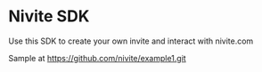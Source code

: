 # Nivite SDK
Use this SDK to create your own invite and interact with nivite.com

Sample at https://github.com/nivite/example1.git